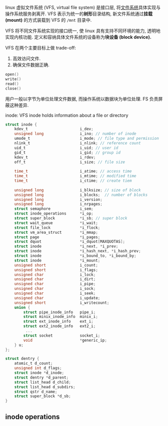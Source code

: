 linux 虚拟文件系统 (VFS, virtual file system) 是接口层, 将[文件系统](文件系统.md)具体实现与操作系统服务剥离开. VFS 表示为统一的**树形**目录结构, 新文件系统通过**挂载 (mount)** 的方式装载到 VFS 的 `/mnt` 目录中. 

VFS 将不同文件系统实现的接口统一, 使 linux 具有支持不同环境的能力, 透明地实现内核功能. 定义和容纳具体文件系统的设备称为**块设备 (block device).**

VFS 在两个主要目标上做 trade-off:
1. 高效访问文件.
2. 确保文件数据正确.

```c
open()
write()
read()
close()
```

用户一般以字节为单位处理文件数据, 而操作系统以数据块为单位处理. FS 负责屏蔽这种差异.

inode: VFS inode holds information about a file or directory
```c
struct inode {
    kdev_t                       i_dev;
    unsigned long                i_ino; // number of inode
    umode_t                      i_mode; // file type and permission
    nlink_t                      i_nlink; // reference count
    uid_t                        i_uid; // user id
    gid_t                        i_gid; // group id
    kdev_t                       i_rdev;
    off_t                        i_size; // file size
    
    time_t                       i_atime; // access time
    time_t                       i_mtime; // modified time
    time_t                       i_ctime; // create tiem
    
    unsigned long                i_blksize; // size of block
    unsigned long                i_blocks;  // number of blocks
    unsigned long                i_version;
    unsigned long                i_nrpages;
    struct semaphore             i_sem;
    struct inode_operations      *i_op;
    struct super_block           *i_sb; // super block
    struct wait_queue            *i_wait;
    struct file_lock             *i_flock;
    struct vm_area_struct        *i_mmap;
    struct page                  *i_pages;
    struct dquot                 *i_dquot[MAXQUOTAS];
    struct inode                 *i_next, *i_prev;
    struct inode                 *i_hash_next, *i_hash_prev;
    struct inode                 *i_bound_to, *i_bound_by;
    struct inode                 *i_mount;
    unsigned short               i_count;
    unsigned short               i_flags;
    unsigned char                i_lock;
    unsigned char                i_dirt;
    unsigned char                i_pipe;
    unsigned char                i_sock;
    unsigned char                i_seek;
    unsigned char                i_update;
    unsigned short               i_writecount;
    union {
        struct pipe_inode_info   pipe_i;
        struct minix_inode_info  minix_i;
        struct ext_inode_info    ext_i;
        struct ext2_inode_info   ext2_i;
		 ...
        struct socket            socket_i;
        void                     *generic_ip;
    } u;
};
```

```c
struct dentry {
	atomic_t d_count;
	unsigned int d_flags; 
	struct inode *d_inode;
	struct dentry *d_parent;
	struct list_head d_child;
	struct list_head d_subdirs;
	struct qstr d_name;
	struct super_block *d_sb;
}
```

## inode operations